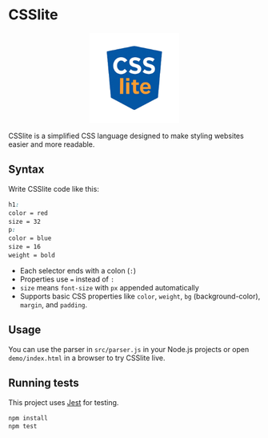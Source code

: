 # CSSlite

<p align="center">
  <img src="assets/logo.png" alt="CSSlite Logo" width="180"/>
</p>

CSSlite is a simplified CSS language designed to make styling websites easier and more readable.

## Syntax

Write CSSlite code like this:

```css
h1:
color = red
size = 32
p:
color = blue
size = 16
weight = bold
```

- Each selector ends with a colon (`:`)  
- Properties use `=` instead of `:`  
- `size` means `font-size` with `px` appended automatically  
- Supports basic CSS properties like `color`, `weight`, `bg` (background-color), `margin`, and `padding`.

## Usage

You can use the parser in `src/parser.js` in your Node.js projects or open `demo/index.html` in a browser to try CSSlite live.

## Running tests

This project uses [Jest](https://jestjs.io/) for testing.

```bash
npm install
npm test
